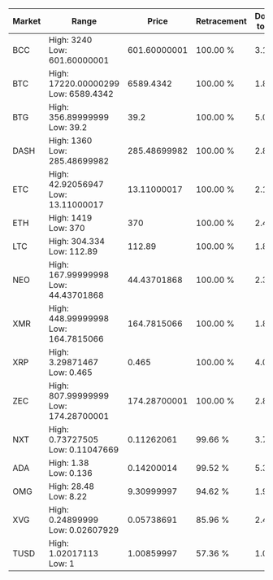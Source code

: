 | Market | Range | Price| Retracement | Doubles to 50% |
| --- | --- | --- | --- | --- |
| BCC | High: 3240<br />Low: 601.60000001 | 601.60000001 | 100.00 % | 3.19 |
| BTC | High: 17220.00000299<br />Low: 6589.4342 | 6589.4342 | 100.00 % | 1.81 |
| BTG | High: 356.89999999<br />Low: 39.2 | 39.2 | 100.00 % | 5.05 |
| DASH | High: 1360<br />Low: 285.48699982 | 285.48699982 | 100.00 % | 2.88 |
| ETC | High: 42.92056947<br />Low: 13.11000017 | 13.11000017 | 100.00 % | 2.14 |
| ETH | High: 1419<br />Low: 370 | 370 | 100.00 % | 2.42 |
| LTC | High: 304.334<br />Low: 112.89 | 112.89 | 100.00 % | 1.85 |
| NEO | High: 167.99999998<br />Low: 44.43701868 | 44.43701868 | 100.00 % | 2.39 |
| XMR | High: 448.99999998<br />Low: 164.7815066 | 164.7815066 | 100.00 % | 1.86 |
| XRP | High: 3.29871467<br />Low: 0.465 | 0.465 | 100.00 % | 4.05 |
| ZEC | High: 807.99999999<br />Low: 174.28700001 | 174.28700001 | 100.00 % | 2.82 |
| NXT | High: 0.73727505<br />Low: 0.11047669 | 0.11262061 | 99.66 % | 3.76 |
| ADA | High: 1.38<br />Low: 0.136 | 0.14200014 | 99.52 % | 5.34 |
| OMG | High: 28.48<br />Low: 8.22 | 9.30999997 | 94.62 % | 1.97 |
| XVG | High: 0.24899999<br />Low: 0.02607929 | 0.05738691 | 85.96 % | 2.40 |
| TUSD | High: 1.02017113<br />Low: 1 | 1.00859997 | 57.36 % | 1.00 |
